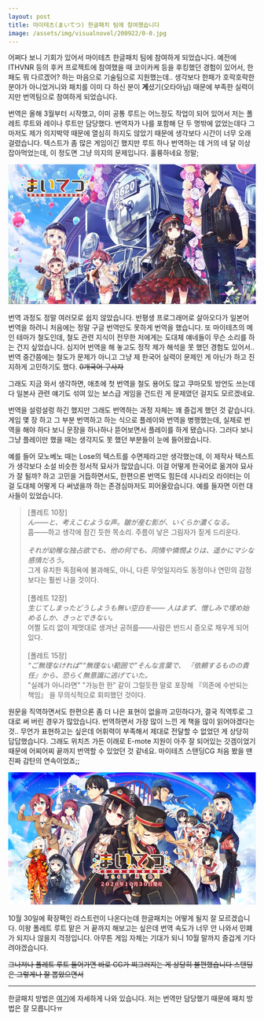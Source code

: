 ```yaml
---
layout: post
title: 마이테츠(まいてつ) 한글패치 팀에 참여했습니다
image: /assets/img/visualnovel/200922/0-0.jpg
---
```


어쩌다 보니 기회가 있어서 마이테츠 한글패치 팀에 참여하게 되었습니다.
예전에 ITHVNR 등의 후커 프로젝트에 참여했을 때 코이카케 등을 후킹했던 경험이 있어서, 한패도 뭐 다르겠어? 하는 마음으로 기술팀으로 지원했는데..
생각보다 한패가 호락호락한 분야가 아니었거니와 패치를 이미 다 하신 분이 **게**셨기(오타아님) 때문에 부족한 실력이지만 번역팀으로 참여하게 되었습니다.

번역은 올해 3월부터 시작했고, 이미 공통 루트는 어느정도 작업이 되어 있어서 저는 폴레트 루트와 레이나 루트만 담당했다.
번역자가 나를 포함해 단 두 명밖에 없었는데다 그마저도 제가 의지박약 때문에 열심히 하지도 않았기 때문에 생각보다 시간이 너무 오래 걸렸습니다.
텍스트가 좀 많은 게임이긴 했지만 루트 하나 번역하는 데 거의 네 달 이상 잡아먹었는데, 이 정도면 그냥 의지의 문제입니다. 훌륭하네요 정말;

![1](/assets/img/visualnovel/200922/0.jpg)

번역 과정도 정말 여러모로 쉽지 않았습니다. 반평생 프로그래머로 살아오다가 일본어 번역을 하려니 처음에는 정말 구글 번역만도 못하게 번역을 했습니다.
또 마이테츠의 메인 테마가 철도인데, 철도 관련 지식이 전무한 저에게는 도대체 얘네들이 무슨 소리를 하는 건지 싶었습니다.
심지어 번역을 해 놓고도 정작 제가 해석을 못 했던 경험도 있어서.. 번역 중간쯤에는 철도가 문제가 아니고 그냥 제 한국어 실력이 문제인 게 아닌가 하고 진지하게 고민하기도 했다. ~~0개국어 구사자~~

그래도 지금 와서 생각하면, 애초에 첫 번역을 철도 용어도 많고 쿠마모토 방언도 쓰는데다 일본사 관련 얘기도 섞여 있는 보스급 게임을 건드린 게 문제였던 걸지도 모르겠네요.

번역을 설렁설렁 하긴 했지만 그래도 번역하는 과정 자체는 꽤 즐겁게 했던 것 같습니다.
게임 몇 장 하고 그 부분 번역하고 하는 식으로 플레이와 번역을 병행했는데, 실제로 번역을 해야 하다 보니 문장을 하나하나 뜯어보면서 플레이를 하게 됐습니다.
그러다 보니 그냥 플레이만 했을 때는 생각지도 못 했던 부분들이 눈에 들어왔습니다.

예를 들어 모노베노 때는 Lose의 텍스트를 수면제라고만 생각했는데, 이 제작사 텍스트가 생각보다 소설 비슷한 정서적 묘사가 많았습니다.
이걸 어떻게 한국어로 옮겨야 묘사가 잘 될까? 하고 고민을 거듭하면서도, 한편으론 번역도 힘든데 시나리오 라이터는 이걸 도대체 어떻게 다 써냈을까 하는 존경심마저도 피어올랐습니다.
예를 들자면 이런 대사들이 있었습니다.

> \[폴레트 10장\]<br>
> _ん――と、考えこむような声。皺が産む影が、いくらか濃くなる。_<br>
> 흠――하고 생각에 잠긴 듯한 목소리. 주름이 낳은 그림자가 짙게 드리운다.<br>
> <br>
> _それが幼稚な独占欲でも、他の何でも、同情や憐憫よりは、遥かにマシな感情だろう。_<br>
> 그게 유치한 독점욕에 불과해도, 아니, 다른 무엇일지라도 동정이나 연민의 감정보다는 훨씬 나을 것이다.<br>
> <br>
> \[폴레트 12장\]<br>
> _生じてしまったどうしようも無い空白を―― 人はまず、憎しみで埋め始めるしか、きっとできない。_<br>
> 어쩔 도리 없이 제멋대로 생겨난 공허를――사람은 반드시 증오로 채우게 되어 있다.<br>
> <br>
> \[폴레트 15장\]<br>
> _“ご無理なければ”“無理ない範囲で”そんな言葉で、 『依頼するものの責任』から、恐らく無意識に逃げていた。_<br>
> "실례가 아니라면" "가능한 한" 같이 그럴듯한 말로 포장해 『의존에 수반되는 책임』 을 무의식적으로 회피했던 것이다.

원문을 직역하면서도 한편으론 좀 더 나은 표현이 없을까 고민하다가, 결국 직역투로 그대로 써 버린 경우가 많았습니다.
번역하면서 가장 많이 느낀 게 책을 많이 읽어야겠다는 것.. 무언가 표현하고는 싶은데 어휘력이 부족해서 제대로 전달할 수 없었던 게 상당히 답답했습니다.
그래도 위치즈 가든 이래로 E-mote 지원이 아주 잘 되어있는 갓겜이었기 때문에 어찌어찌 끝까지 번역할 수 있었던 것 같네요.
마이테츠 스탠딩CG 처음 봤을 땐 진짜 감탄의 연속이었죠;;

![1](/assets/img/visualnovel/200922/1.jpg)

10월 30일에 확장팩인 라스트런이 나온다는데 한글패치는 어떻게 될지 잘 모르겠습니다.
이왕 폴레트 루트 맡은 거 끝까지 해보고는 싶은데 번역 속도가 너무 안 나와서 민폐가 되지나 않을지 걱정입니다.
아무튼 게임 자체는 기대가 되니 10월 말까지 즐겁게 기다려야겠습니다.

~~그나저나 폴레트 루트 들어가면 바로 CG가 찌그러지는 게 상당히 불편했습니다 스탠딩은 그렇게나 잘 뽑았으면서~~ 

---

한글패치 방법은 [여기](https://myskrpatch.tistory.com/53)에 자세하게 나와 있습니다.
저는 번역만 담당했기 때문에 패치 방법은 잘 모릅니다ㅠ
